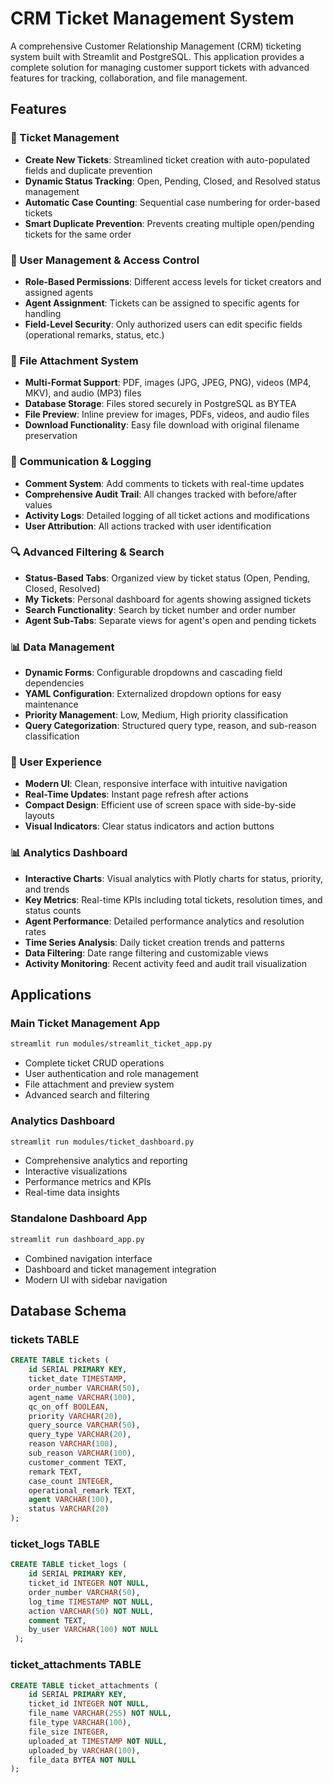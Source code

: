 # CRM Ticket Management System

A comprehensive Customer Relationship Management (CRM) ticketing system built with Streamlit and PostgreSQL. This application provides a complete solution for managing customer support tickets with advanced features for tracking, collaboration, and file management.

## Features

### 🎫 Ticket Management
- **Create New Tickets**: Streamlined ticket creation with auto-populated fields and duplicate prevention
- **Dynamic Status Tracking**: Open, Pending, Closed, and Resolved status management
- **Automatic Case Counting**: Sequential case numbering for order-based tickets
- **Smart Duplicate Prevention**: Prevents creating multiple open/pending tickets for the same order

### 👥 User Management & Access Control
- **Role-Based Permissions**: Different access levels for ticket creators and assigned agents
- **Agent Assignment**: Tickets can be assigned to specific agents for handling
- **Field-Level Security**: Only authorized users can edit specific fields (operational remarks, status, etc.)

### 📎 File Attachment System
- **Multi-Format Support**: PDF, images (JPG, JPEG, PNG), videos (MP4, MKV), and audio (MP3) files
- **Database Storage**: Files stored securely in PostgreSQL as BYTEA
- **File Preview**: Inline preview for images, PDFs, videos, and audio files
- **Download Functionality**: Easy file download with original filename preservation

### 💬 Communication & Logging
- **Comment System**: Add comments to tickets with real-time updates
- **Comprehensive Audit Trail**: All changes tracked with before/after values
- **Activity Logs**: Detailed logging of all ticket actions and modifications
- **User Attribution**: All actions tracked with user identification

### 🔍 Advanced Filtering & Search
- **Status-Based Tabs**: Organized view by ticket status (Open, Pending, Closed, Resolved)
- **My Tickets**: Personal dashboard for agents showing assigned tickets
- **Search Functionality**: Search by ticket number and order number
- **Agent Sub-Tabs**: Separate views for agent's open and pending tickets

### 📊 Data Management
- **Dynamic Forms**: Configurable dropdowns and cascading field dependencies
- **YAML Configuration**: Externalized dropdown options for easy maintenance
- **Priority Management**: Low, Medium, High priority classification
- **Query Categorization**: Structured query type, reason, and sub-reason classification

### 🎨 User Experience
- **Modern UI**: Clean, responsive interface with intuitive navigation
- **Real-Time Updates**: Instant page refresh after actions
- **Compact Design**: Efficient use of screen space with side-by-side layouts
- **Visual Indicators**: Clear status indicators and action buttons

### 📊 Analytics Dashboard
- **Interactive Charts**: Visual analytics with Plotly charts for status, priority, and trends
- **Key Metrics**: Real-time KPIs including total tickets, resolution times, and status counts
- **Agent Performance**: Detailed performance analytics and resolution rates
- **Time Series Analysis**: Daily ticket creation trends and patterns
- **Data Filtering**: Date range filtering and customizable views
- **Activity Monitoring**: Recent activity feed and audit trail visualization

## Applications

### Main Ticket Management App
```bash
streamlit run modules/streamlit_ticket_app.py
```
- Complete ticket CRUD operations
- User authentication and role management
- File attachment and preview system
- Advanced search and filtering

### Analytics Dashboard
```bash
streamlit run modules/ticket_dashboard.py
```
- Comprehensive analytics and reporting
- Interactive visualizations
- Performance metrics and KPIs
- Real-time data insights

### Standalone Dashboard App
```bash
streamlit run dashboard_app.py
```
- Combined navigation interface
- Dashboard and ticket management integration
- Modern UI with sidebar navigation

## Database Schema

### tickets TABLE

```sql
CREATE TABLE tickets (
    id SERIAL PRIMARY KEY,
    ticket_date TIMESTAMP,
    order_number VARCHAR(50),
    agent_name VARCHAR(100),
    qc_on_off BOOLEAN,
    priority VARCHAR(20),
    query_source VARCHAR(50),
    query_type VARCHAR(20),
    reason VARCHAR(100),
    sub_reason VARCHAR(100),
    customer_comment TEXT,
    remark TEXT,
    case_count INTEGER,
    operational_remark TEXT,
    agent VARCHAR(100),
    status VARCHAR(20)
);
```

### ticket_logs TABLE

```sql
CREATE TABLE ticket_logs (
    id SERIAL PRIMARY KEY,
    ticket_id INTEGER NOT NULL,
    order_number VARCHAR(50),             
    log_time TIMESTAMP NOT NULL,
    action VARCHAR(50) NOT NULL,          
    comment TEXT,                         
    by_user VARCHAR(100) NOT NULL        
 );
```
### ticket_attachments TABLE

```sql
CREATE TABLE ticket_attachments (
    id SERIAL PRIMARY KEY,
    ticket_id INTEGER NOT NULL,
    file_name VARCHAR(255) NOT NULL,              
    file_type VARCHAR(100),                    
    file_size INTEGER,                           
    uploaded_at TIMESTAMP NOT NULL,          
    uploaded_by VARCHAR(100),                      
    file_data BYTEA NOT NULL                       
);
```